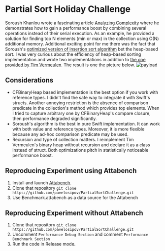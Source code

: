 # Partial Sort Holiday Challenge

Soroush Khanlou wrote a fascinating article [Analyzing Complexity](http://khanlou.com/2018/12/analyzing-complexity/) where he demonstrates how to gain a performance boost by combining several operations instead of their serial execution. As an example, he provided a solution for finding top N elements (min or max) in the collection using O(N) additional memory. Additional exciting point for me there was the fact that Soroush's [optimized version of insertion sort algorithm](https://gist.github.com/khanlou/770c24d5141e52e117642c4b03498966) bet the heap-based sort. I was very curious about the efficiency of heap-based sorting implementation and wrote two implementations in addition to [the one provided by Tim Vermeulen](https://gist.github.com/timvermeulen/2174f84ade2d1f97c4d994b7a3156454). The result is one the picture below.
![payload](https://raw.github.com/pavelosipov/PartialSortChallenge/master/.results/partial_sort_challenge.png)

## Considerations
* CFBinaryHeap based implementation is the best option if you work with reference types. I didn't find the safe way to integrate it with Swift's structs. Another annoying restriction is the absence of comparison predicate in the collection's method which provides top elements. When I tried to capture arbitrary one by CFBinaryHeap's compare closure, then performance degraded significantly.
* Soroush's algorithm is the best in pure Swift implementation. It can work with both value and reference types. Moreover, it is more flexible because any ad-hoc comparison predicate may be used.
* Recursion and type of collection matters. I reimplement Tim Vermeulen's binary heap without recursion and declare it as a class instead of struct. Both optimizations pitch in statistically noticeable performance boost.

## Reproducing Experiment using Attabench

1. Install and launch [Attabench](https://github.com/attaswift/Attabench).
2. Clone that repository `git clone https://github.com/pavelosipov/PartialSortChallenge.git`
3. Use Benchmark.attabench as a data source for the Attabench

## Reproducing Experiment without Attabench
1. Clone that repository `git clone https://github.com/pavelosipov/PartialSortChallenge.git`
2. Uncomment `Performance Debug Section` and comment `Performance Benchmark Section`
3. Run the code in Release mode.
